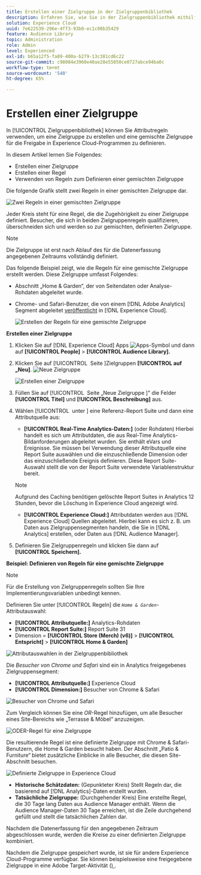 ```yaml
---
title: Erstellen einer Zielgruppe in der Zielgruppenbibliothek
description: Erfahren Sie, wie Sie in der Zielgruppenbibliothek mithilfe von Attributregeln eine freigebbare Zielgruppe erstellen. Erfahren Sie, wie Sie eine Regel konfigurieren und eine gemischte Zielgruppe definieren.
solution: Experience Cloud
uuid: 7e622539-296e-4ff3-93b0-ec1c08b35429
feature: Audience Library
topic: Administration
role: Admin
level: Experienced
exl-id: b65a12f5-fa89-400a-b279-13c381cd6c22
source-git-commit: c98084e3960e40ae28e55050ce0727abce94ba0c
workflow-type: tm+mt
source-wordcount: '540'
ht-degree: 65%

---
```


# Erstellen einer Zielgruppe

In [!UICONTROL Zielgruppenbibliothek] können Sie Attributregeln verwenden, um eine Zielgruppe zu erstellen und eine gemischte Zielgruppe für die Freigabe in Experience Cloud-Programmen zu definieren.

In diesem Artikel lernen Sie Folgendes:

* Erstellen einer Zielgruppe
* Erstellen einer Regel
* Verwenden von Regeln zum Definieren einer gemischten Zielgruppe

Die folgende Grafik stellt zwei Regeln in einer gemischten Zielgruppe dar.

![Zwei Regeln in einer gemischten Zielgruppe](assets/audience_sharing.png)

Jeder Kreis steht für eine Regel, die die Zugehörigkeit zu einer Zielgruppe definiert. Besucher, die sich in beiden Zielgruppenregeln qualifizieren, überschneiden sich und werden so zur gemischten, definierten Zielgruppe.

>[!NOTE]
>
>Die Zielgruppe ist erst nach Ablauf des für die Datenerfassung angegebenen Zeitraums vollständig definiert.

Das folgende Beispiel zeigt, wie die Regeln für eine gemischte Zielgruppe erstellt werden. Diese Zielgruppe umfasst Folgendes:

* Abschnitt „Home &amp; Garden“, der von Seitendaten oder Analyse-Rohdaten abgeleitet wurde.
* Chrome- und Safari-Benutzer, die von einem [!DNL Adobe Analytics] Segment abgeleitet [veröffentlicht](overview.md) in [!DNL Experience Cloud].

  ![Erstellen der Regeln für eine gemischte Zielgruppe](assets/audience_create.png)

**Erstellen einer Zielgruppe**

1. Klicken Sie auf [!DNL Experience Cloud] Apps ![Apps-Symbol](assets/apps-icon.png) und dann auf **[!UICONTROL People]** > **[!UICONTROL Audience Library].**

1. Klicken Sie auf [!UICONTROL &#x200B; Seite &#x200B;]Zielgruppen **[!UICONTROL auf „Neu]**. ![Neue Zielgruppe](assets/add_icon_small.png)

   ![Erstellen einer Zielgruppe](assets/audience_create_new.png)

1. Füllen Sie auf [!UICONTROL &#x200B; Seite „Neue Zielgruppe &#x200B;]&quot; die Felder **[!UICONTROL Titel]** und **[!UICONTROL Beschreibung]** aus.
1. Wählen [!UICONTROL &#x200B; unter &#x200B;] eine Referenz-Report Suite und dann eine Attributquelle aus:

   * **[!UICONTROL Real-Time Analytics-Daten:]** (oder Rohdaten) Hierbei handelt es sich um Attributdaten, die aus Real-Time Analytics-Bildanforderungen abgeleitet wurden. Sie enthält eVars und Ereignisse. Sie müssen bei Verwendung dieser Attributquelle eine Report Suite auswählen und die einzuschließende Dimension oder das einzuschließende Ereignis definieren. Diese Report Suite-Auswahl stellt die von der Report Suite verwendete Variablenstruktur bereit.

   >[!NOTE]
   >
   >Aufgrund des Caching benötigen gelöschte Report Suites in Analytics 12 Stunden, bevor die Löschung in Experience Cloud angezeigt wird.

   * **[!UICONTROL Experience Cloud:]** Attributdaten werden aus [!DNL Experience Cloud] Quellen abgeleitet. Hierbei kann es sich z. B. um Daten aus Zielgruppensegmenten handeln, die Sie in [!DNL Analytics] erstellen, oder Daten aus [!DNL Audience Manager].

1. Definieren Sie Zielgruppenregeln und klicken Sie dann auf **[!UICONTROL Speichern].**

**Beispiel: Definieren von Regeln für eine gemischte Zielgruppe**

>[!NOTE]
>
>Für die Erstellung von Zielgruppenregeln sollten Sie Ihre Implementierungsvariablen unbedingt kennen.

Definieren Sie unter [!UICONTROL Regeln] die *`Home & Garden`*-Attributauswahl:

* **[!UICONTROL Attributquelle:]** Analytics-Rohdaten
* **[!UICONTROL Report Suite:]** Report Suite 31
* Dimension = **[!UICONTROL Store (Merch) (v6)]** > **[!UICONTROL Entspricht]** > **[!UICONTROL Home &amp; Garden]**

![Attributauswahlen in der Zielgruppenbibliothek](assets/home_garden.png)

Die *Besucher von Chrome und Safari* sind ein in Analytics freigegebenes Zielgruppensegment:

* **[!UICONTROL Attributquelle:]** Experience Cloud
* **[!UICONTROL Dimension:]** Besucher von Chrome &amp; Safari

![Besucher von Chrome und Safari](assets/chrome_safari.png)

Zum Vergleich können Sie eine *OR*-Regel hinzufügen, um alle Besucher eines Site-Bereichs wie „Terrasse &amp; Möbel“ anzuzeigen.

![ODER-Regel für eine Zielgruppe](assets/audiences_rule_patio.png)

Die resultierende Regel ist eine definierte Zielgruppe mit Chrome &amp; Safari-Benutzern, die Home &amp; Garden besucht haben. Der Abschnitt „Patio &amp; Furniture“ bietet zusätzliche Einblicke in alle Besucher, die diesen Site-Abschnitt besuchen.

![Definierte Zielgruppe in Experience Cloud](assets/defined_audience.png)

* **Historische Schätzdaten:** (Gepunkteter Kreis) Stellt Regeln dar, die basierend auf [!DNL Analytics]-Daten erstellt wurden.
* **Tatsächliche Zielgruppe:** (Durchgehender Kreis) Eine erstellte Regel, die 30 Tage lang Daten aus Audience Manager enthält. Wenn die Audience Manager-Daten 30 Tage erreichen, ist die Zeile durchgehend gefüllt und stellt die tatsächlichen Zahlen dar.

Nachdem die Datenerfassung für den angegebenen Zeitraum abgeschlossen wurde, werden die Kreise zu einer definierten Zielgruppe kombiniert.

Nachdem die Zielgruppe gespeichert wurde, ist sie für andere Experience Cloud-Programme verfügbar. Sie können beispielsweise eine freigegebene Zielgruppe in eine Adobe Target-Aktivität ([) ](https://experienceleague.adobe.com/en/docs/target/using/activities/activities).

